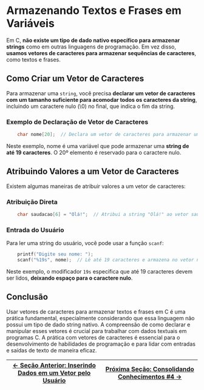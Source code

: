 # Armazenando Textos e Frases em Variáveis

Em C, **não existe um tipo de dado nativo específico para armazenar strings** como em outras linguagens de programação. Em vez disso, **usamos vetores de caracteres para armazenar sequências de caracteres**, como textos e frases.

## Como Criar um Vetor de Caracteres

Para armazenar uma `string`, você precisa **declarar um vetor de caracteres com um tamanho suficiente para acomodar todos os caracteres da string**, incluindo um caractere nulo (\0) no final, que indica o fim da string.

### Exemplo de Declaração de Vetor de Caracteres
```c
    char nome[20];  // Declara um vetor de caracteres para armazenar uma string com até 19 caracteres + 1 para o caractere nulo
```

Neste exemplo, nome é uma variável que pode armazenar uma **string de até 19 caracteres**. O 20º elemento é reservado para o caractere nulo.

## Atribuindo Valores a um Vetor de Caracteres

Existem algumas maneiras de atribuir valores a um vetor de caracteres:

### Atribuição Direta
```c
    char saudacao[6] = "Olá!";  // Atribui a string "Olá!" ao vetor saudacao
```

### Entrada do Usuário
Para ler uma string do usuário, você pode usar a função `scanf`:

```c
    printf("Digite seu nome: ");
    scanf("%19s", nome);  // Lê até 19 caracteres e armazena no vetor nome
```

Neste exemplo, o modificador `19s` especifica que até 19 caracteres devem ser lidos, **deixando espaço para o caractere nulo**.

## Conclusão

Usar vetores de caracteres para armazenar textos e frases em C é uma prática fundamental, especialmente considerando que essa linguagem não possui um tipo de dado string nativo. A compreensão de como declarar e manipular esses vetores é crucial para trabalhar com dados textuais em programas C. A prática com vetores de caracteres é essencial para o desenvolvimento de habilidades de programação e para lidar com entradas e saídas de texto de maneira eficaz.

| [← Seção Anterior: Inserindo Dados em um Vetor pelo Usuário](https://github.com/ArturColen/Pre-AEDS1-Workshop/blob/main/materiais/06-vetores/06.02-inserindo-dados-em-um-vetor-pelo-usuario.md) | [Próxima Seção: Consolidando Conhecimentos #4 →](https://github.com/ArturColen/Pre-AEDS1-Workshop/blob/main/materiais/06-vetores/06.04-consolidando-conhecimentos-04.md) |
|---------------------------|------------------------------------------------------|